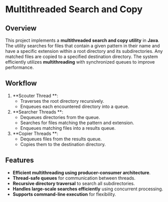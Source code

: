 # Multithreaded Search and Copy 

## Overview
This project implements a **multithreaded search and copy utility** in **Java**. 
The utility searches for files that contain a given pattern in their name and have a specific extension within a root directory and its subdirectories. 
Any matched files are copied to a specified destination directory. 
The system efficiently utilizes **multithreading** with synchronized queues to improve performance.

## Workflow
1. **Scouter Thread **:
   - Traverses the root directory recursively.
   - Enqueues each encountered directory into a queue.
2. **Searcher Threads **:
   - Dequeues directories from the queue.
   - Searches for files matching the pattern and extension.
   - Enqueues matching files into a results queue.
3. **Copier Threads **:
   - Dequeues files from the results queue.
   - Copies them to the destination directory.

## Features
- **Efficient multithreading using producer-consumer architecture**.
- **Thread-safe queues** for communication between threads.
- **Recursive directory traversal** to search all subdirectories.
- **Handles large-scale searches efficiently** using concurrent processing.
- **Supports command-line execution** for flexibility.
